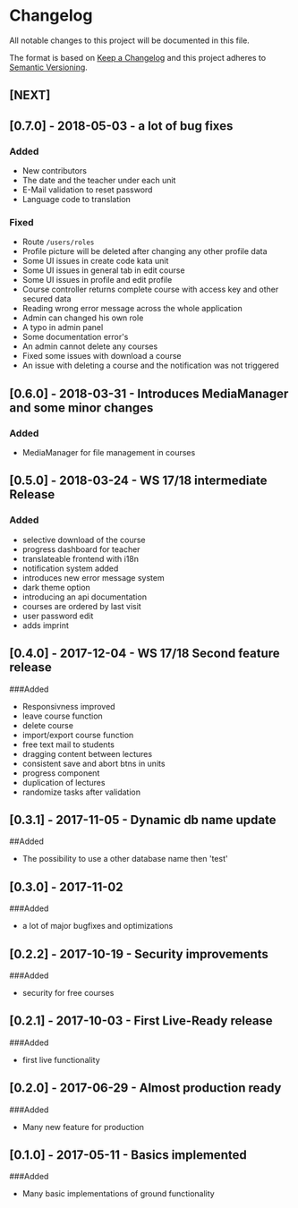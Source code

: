# Changelog
All notable changes to this project will be documented in this file.

The format is based on [Keep a Changelog](http://keepachangelog.com/en/1.0.0/)
and this project adheres to [Semantic Versioning](http://semver.org/spec/v2.0.0.html).

## [NEXT]

## [0.7.0] - 2018-05-03 - a lot of bug fixes  

### Added

- New contributors
- The date and the teacher under each unit
- E-Mail validation to reset password
- Language code to translation

### Fixed

- Route `/users/roles`
- Profile picture will be deleted after changing any other profile data
- Some UI issues in create code kata unit
- Some UI issues in general tab in edit course
- Some UI issues in profile and edit profile
- Course controller returns complete course with access key and other secured data
- Reading wrong error message across the whole application
- Admin can changed his own role
- A typo in admin panel
- Some documentation error's
- An admin cannot delete any courses
- Fixed some issues with download a course
- An issue with deleting a course and the notification was not triggered

## [0.6.0] - 2018-03-31 - Introduces MediaManager and some minor changes

### Added

- MediaManager for file management in courses

## [0.5.0] - 2018-03-24 - WS 17/18 intermediate Release

### Added

- selective download of the course
- progress dashboard for teacher
- translateable frontend with i18n
- notification system added
- introduces new error message system
- dark theme option
- introducing an api documentation
- courses are ordered by last visit
- user password edit
- adds imprint

## [0.4.0] - 2017-12-04 - WS 17/18 Second feature release

###Added

- Responsivness improved
- leave course function
- delete course
- import/export course function
- free text mail to students
- dragging content between lectures
- consistent save and abort btns in units
- progress component
- duplication of lectures
- randomize tasks after validation


## [0.3.1] - 2017-11-05 - Dynamic db name update

##Added

- The possibility to use a other database name then 'test'

## [0.3.0] - 2017-11-02

###Added

- a lot of major bugfixes and optimizations


## [0.2.2] - 2017-10-19 - Security improvements

###Added 

- security for free courses


## [0.2.1] - 2017-10-03 - First Live-Ready release

###Added

- first live functionality


## [0.2.0] - 2017-06-29 - Almost production ready

###Added

- Many new feature for production


## [0.1.0] - 2017-05-11 - Basics implemented

###Added

- Many basic implementations of ground functionality



